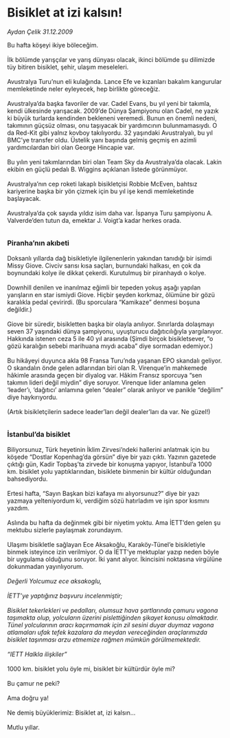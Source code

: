 # Bisiklet at izi kalsın!

*Aydan Çelik 31.12.2009*

<div class="taraf_structure_2col_1zq">
<div class="margen_n">



 <p>Bu hafta köşeyi ikiye böleceğim. <br/><br/>İlk bölümde yarışçılar ve yarış dünyası olacak, ikinci bölümde şu dilimizde tüy bitiren bisiklet, şehir, ulaşım meseleleri. <br/><br/>Avustralya Turu’nun eli kulağında. Lance Efe ve kızanları bakalım kangurular memleketinde neler eyleyecek, hep birlikte göreceğiz. <br/><br/>Avustralya’da başka favoriler de var. Cadel Evans, bu yıl yeni bir takımla, kendi ülkesinde yarışacak. 2009’de Dünya Şampiyonu olan Cadel, ne yazık ki büyük turlarda kendinden bekleneni veremedi. Bunun en önemli nedeni, takımının güçsüz olması, onu taşıyacak bir yardımcının bulunmamasıydı. O da Red-Kit gibi yalnız kovboy takılıyordu. 32 yaşındaki Avustralyalı, bu yıl BMC’ye transfer oldu. Üstelik yanı başında gelmiş geçmiş en azimli yardımcılardan biri olan George Hincapie var. <br/><br/>Bu yılın yeni takımlarından biri olan Team Sky da Avustralya’da olacak. Lakin ekibin en güçlü pedalı B. Wiggins açıklanan listede görünmüyor. <br/><br/>Avustralya’nın cep roketi lakaplı bisikletçisi Robbie McEven, bahtsız kariyerine başka bir yön çizmek için bu yıl işe kendi memleketinde başlayacak. <br/><br/>Avustralya’da çok sayıda yıldız isim daha var. İspanya Turu şampiyonu A. Valverde’den tutun da, emektar J. Voigt’a kadar herkes orada. <b><br/><br/><br/><font size="3">Piranha’nın akıbeti</font> </b><br/><br/>Doksanlı yıllarda dağ bisikletiyle ilgilenenlerin yakından tanıdığı bir isimdi Missy Giove. Civciv sarısı kısa saçları, burnundaki halkası, en çok da boynundaki kolye ile dikkat çekerdi. Kurutulmuş bir piranhaydı o kolye. <br/><br/>Downhill denilen ve inanılmaz eğimli bir tepeden yokuş aşağı yapılan yarışların en star ismiydi Giove. Hiçbir şeyden korkmaz, ölümüne bir gözü karalıkla pedal çevirirdi. (Bu sporculara “Kamikaze” denmesi boşuna değildir.) <br/><br/>Giove bir süredir, bisikletten başka bir olayla anılıyor. Sınırlarda dolaşmayı seven 37 yaşındaki dünya şampiyonu, uyuşturucu dağıtıcılığıyla yargılanıyor. Hakkında istenen ceza 5 ile 40 yıl arasında (Şimdi birçok bisikletsever, “o gözü karalığın sebebi marihuana mıydı acaba” diye sormadan edemiyor.) <br/><br/>Bu hikâyeyi duyunca akla 98 Fransa Turu’nda yaşanan EPO skandalı geliyor. O skandalın önde gelen adlarından biri olan R. Virenque’in mahkemede hâkimle arasında geçen bir diyalog var. Hâkim Fransız sporcuya “sen takımın lideri değil miydin” diye soruyor. Virenque lider anlamına gelen ‘leader’ı, ‘dağıtıcı’ anlamına gelen “dealer” olarak anlıyor ve panikle “değilim” diye haykırıyordu. <br/><br/>(Artık bisikletçilerin sadece leader’ları değil dealer’ları da var. Ne güzel!) <b><br/><br/><br/><font size="3">İstanbul’da bisiklet</font> </b><br/><br/>Biliyorsunuz, Türk heyetinin İklim Zirvesi’ndeki hallerini anlatmak için bu köşede “Dostlar Kopenhag’da görsün” diye bir yazı çıktı. Yazının gazetede çıktığı gün, Kadir Topbaş’ta zirvede bir konuşma yapıyor, İstanbul’a 1000 km. bisiklet yolu yaptıklarından, bisiklete binmenin bir kültür olduğundan bahsediyordu. <br/><br/>Ertesi hafta, “Sayın Başkan bizi kafaya mı alıyorsunuz?” diye bir yazı yazmaya yelteniyordum ki, verdiğim sözü hatırladım ve işin spor kısmını yazdım. <br/><br/>Aslında bu hafta da değinmek gibi bir niyetim yoktu. Ama İETT’den gelen şu mektubu sizlerle paylaşmak zorundayım. <br/><br/>Ulaşımı bisikletle sağlayan Ece Aksakoğlu, Karaköy-Tünel’e bisikletiyle binmek isteyince izin verilmiyor. O da İETT’ye mektuplar yazıp neden böyle bir uygulama olduğunu soruyor. İki yanıt alıyor. İkincisini noktasına virgülüne dokunmadan yayınlıyorum. <i><br/><br/>Değerli Yolcumuz ece aksakoglu, <br/><br/>İETT’ye yaptığınız başvuru incelenmiştir; <br/><br/>Bisiklet tekerlekleri ve pedalları, olumsuz hava şartlarında çamuru vagona taşımakta olup, yolcuların üzerini pislettiğinden şikayet konusu olmaktadır. Tünel yolcularının aracı kaçırmamak için zil sesini duyar duymaz vagona atlamaları ufak tefek kazalara da meydan vereceğinden araçlarımızda bisiklet taşınması arzu etmemize rağmen mümkün görülmemektedir. <br/><br/>“IETT Halkla ilişkiler”</i> <br/><br/>1000 km. bisiklet yolu öyle mi, bisiklet bir kültürdür öyle mi? <br/><br/>Bu çamur ne peki? <br/><br/>Ama doğru ya! <br/><br/>Ne demiş büyüklerimiz: Bisiklet at, izi kalsın... <br/><br/>Mutlu yıllar.</p>
<br/>
<br/>
<br/>



<br/>


<div id="taraf_not">
</div>

</div>


</div>
